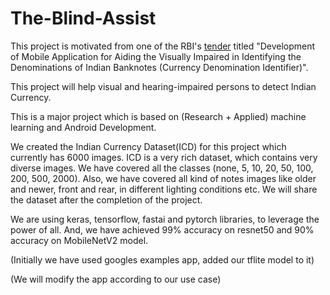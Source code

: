 # The-Blind-Assist

This project is motivated from one of the RBI's [tender](https://github.com/joshi98kishan/The-Blind-Assist/blob/master/RFP03052019.pdf) titled "Development of Mobile Application for Aiding the Visually Impaired in Identifying the Denominations of Indian Banknotes (Currency Denomination Identifier)".

This project will help visual and hearing-impaired persons to detect Indian Currency. 

This is a major project which is based on (Research + Applied) machine learning and Android Development. 

We created the Indian Currency Dataset(ICD) for this project which currently has 6000 images. ICD is a very rich dataset, which contains very diverse images. We have covered all the classes (none, 5, 10, 20, 50, 100, 200, 500, 2000). Also, we have covered all kind of notes images like older and newer, front and rear, in different lighting conditions etc.
We will share the dataset after the completion of the project.

We are using keras, tensorflow, fastai and pytorch libraries, to leverage the power of all.
And, we have achieved 99% accuracy on resnet50 and 90% accuracy on MobileNetV2 model.


(Initially we have used googles examples app, added our tflite model to it)

(We will modify the app according to our use case)
